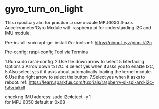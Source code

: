 # gyro_turn_on_light
This repository aim for practice to use module MPU6050 3-axis Accelerometer/Gyro Module with raspberry pi for understanding I2C and IMU module.

Pre-install:
sudo apt-get install i2c-tools
ref: https://pinout.xyz/pinout/i2c

Pre-config:
raspi-config Tool via Terminal

1.Run sudo raspi-config.
2.Use the down arrow to select 5 Interfacing Options
3.Arrow down to I2C.
4.Select yes when it asks you to enable I2C,
5.Also select yes if it asks about automatically loading the kernel module.
6.Use the right arrow to select the <Finish> button.
7.Select yes when it asks to reboot.
ref: https://learn.sparkfun.com/tutorials/raspberry-pi-spi-and-i2c-tutorial/all

checking IMU address:
sudo i2cdetect -y 1\
for MPU 6050 default at 0x68

